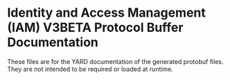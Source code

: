 # Identity and Access Management (IAM) V3BETA Protocol Buffer Documentation

These files are for the YARD documentation of the generated protobuf files.
They are not intended to be required or loaded at runtime.
